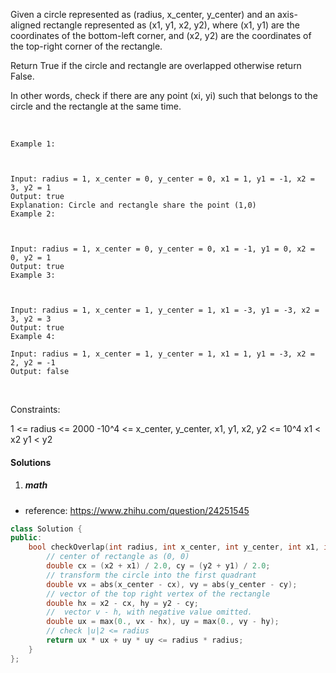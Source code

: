 Given a circle represented as (radius, x_center, y_center) and an axis-aligned rectangle represented as (x1, y1, x2, y2), where (x1, y1) are the coordinates of the bottom-left corner, and (x2, y2) are the coordinates of the top-right corner of the rectangle.

Return True if the circle and rectangle are overlapped otherwise return False.

In other words, check if there are any point (xi, yi) such that belongs to the circle and the rectangle at the same time.

 

```
Example 1:



Input: radius = 1, x_center = 0, y_center = 0, x1 = 1, y1 = -1, x2 = 3, y2 = 1
Output: true
Explanation: Circle and rectangle share the point (1,0) 
Example 2:



Input: radius = 1, x_center = 0, y_center = 0, x1 = -1, y1 = 0, x2 = 0, y2 = 1
Output: true
Example 3:



Input: radius = 1, x_center = 1, y_center = 1, x1 = -3, y1 = -3, x2 = 3, y2 = 3
Output: true
Example 4:

Input: radius = 1, x_center = 1, y_center = 1, x1 = 1, y1 = -3, x2 = 2, y2 = -1
Output: false
```
 

Constraints:

1 <= radius <= 2000
-10^4 <= x_center, y_center, x1, y1, x2, y2 <= 10^4
x1 < x2
y1 < y2

#### Solutions

1. ##### math

- reference: https://www.zhihu.com/question/24251545

```c++
class Solution {
public:
    bool checkOverlap(int radius, int x_center, int y_center, int x1, int y1, int x2, int y2) {
        // center of rectangle as (0, 0)
        double cx = (x2 + x1) / 2.0, cy = (y2 + y1) / 2.0;
        // transform the circle into the first quadrant
        double vx = abs(x_center - cx), vy = abs(y_center - cy);
        // vector of the top right vertex of the rectangle
        double hx = x2 - cx, hy = y2 - cy;
        //  vector v - h, with negative value omitted.
        double ux = max(0., vx - hx), uy = max(0., vy - hy);
        // check |u|2 <= radius
        return ux * ux + uy * uy <= radius * radius;
    }
};
```